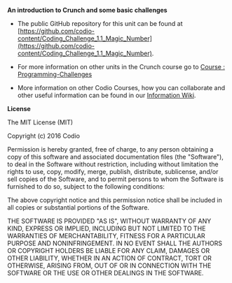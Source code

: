 **An introduction to Crunch and some basic challenges**


- The public GitHub repository for this unit can be found at [https://github.com/codio-content/Coding_Challenge_1.1_Magic_Number](https://github.com/codio-content/Coding_Challenge_1.1_Magic_Number).

- For more information on other units in the Crunch course go to [Course : Programming-Challenges](https://github.com/codio-content/Information/wiki/Course-:-Programming-Challenges)

- More information on other Codio Courses, how you can collaborate and other useful information can be found in our [Information Wiki](https://github.com/codio-content/Information/wiki).



**License**

The MIT License (MIT)

Copyright (c) 2016 Codio

Permission is hereby granted, free of charge, to any person obtaining a copy of this software and associated documentation files (the "Software"), to deal in the Software without restriction, including without limitation the rights to use, copy, modify, merge, publish, distribute, sublicense, and/or sell copies of the Software, and to permit persons to whom the Software is furnished to do so, subject to the following conditions:

The above copyright notice and this permission notice shall be included in all copies or substantial portions of the Software.

THE SOFTWARE IS PROVIDED "AS IS", WITHOUT WARRANTY OF ANY KIND, EXPRESS OR IMPLIED, INCLUDING BUT NOT LIMITED TO THE WARRANTIES OF MERCHANTABILITY, FITNESS FOR A PARTICULAR PURPOSE AND NONINFRINGEMENT. IN NO EVENT SHALL THE AUTHORS OR COPYRIGHT HOLDERS BE LIABLE FOR ANY CLAIM, DAMAGES OR OTHER LIABILITY, WHETHER IN AN ACTION OF CONTRACT, TORT OR OTHERWISE, ARISING FROM, OUT OF OR IN CONNECTION WITH THE SOFTWARE OR THE USE OR OTHER DEALINGS IN THE SOFTWARE.
